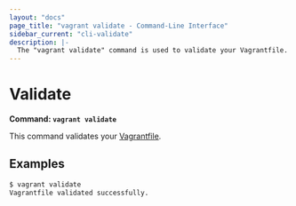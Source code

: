 ```yaml
---
layout: "docs"
page_title: "vagrant validate - Command-Line Interface"
sidebar_current: "cli-validate"
description: |-
  The "vagrant validate" command is used to validate your Vagrantfile.
---
```


# Validate

**Command: `vagrant validate`**

This command validates your [Vagrantfile](/docs/vagrantfile/).

## Examples

```sh
$ vagrant validate
Vagrantfile validated successfully.
```
